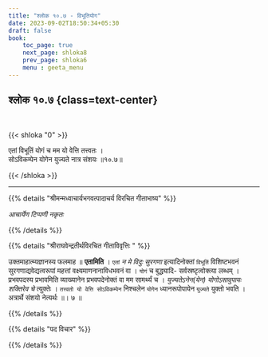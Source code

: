```yaml
---
title: "श्लोक १०.७ - विभूतियोग"
date: 2023-09-02T18:50:34+05:30
draft: false
book:
    toc_page: true
    next_page: shloka8
    prev_page: shloka6
    menu : geeta_menu
---
```




## श्लोक १०.७ {class=text-center}

<br/>

{{< shloka  "0"  >}}

एतां विभूतिं योगं च मम यो वेत्ति तत्त्वतः ।   
सोऽविकम्पेन योगेन युज्यते नात्र संशयः ॥१०.७॥   

{{< /shloka >}}

---


{{% details "श्रीमन्मध्वाचार्यभगवत्पादाचर्य विरचित  गीताभाष्य" %}}

*आचार्येण टिप्पणी नकृतः* 

{{% /details %}}



{{% details "श्रीराघवेन्द्रतीर्थविरचित गीताविवृत्तिः " %}}

उक्तमाहात्म्यज्ञानस्य फलमाह ॥ **एतामिति** । `एतां` 
*न मे विदुः सुरगणा* इत्यादिनोक्तां `विभूतिं` 
विशिष्टभवनं सुरगणाद्यवेद्यत्वरूपां महत्तां
वक्ष्यमाणनानाविधभवनं वा । `योगं` च 
बुद्ध्यादि- सर्वस्रष्टृत्वोक्त्या लब्धम्‌ ।
प्रभवपदस्य प्रभावमिति व्याख्यानेन प्रभवपदेनोक्तं वा 
मम सामर्थ्यं च ।
*युज्यतेऽनेन(येन) योगोऽसावुपायः शक्तिरेव चे*  त्युक्तेः । 
`तत्त्वतो यो वेत्ति सोऽविकम्पेन` निश्चलेन `योगेन` 
ध्यानरूपोपायेन `युज्यते` युक्तो
भवति । अत्रार्थे संशयो नेत्यर्थः ॥। ७ ॥

{{% /details %}}



{{% details "पद विचार" %}}


{{% /details %}}
